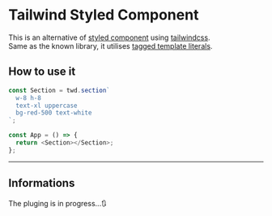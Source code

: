 # Tailwind Styled Component

This is an alternative of [styled component](https://github.com/styled-components/styled-components) using [tailwindcss](https://tailwindcss.com/).  
Same as the known library, it utilises [tagged template literals](https://styled-components.com/docs/advanced#tagged-template-literals).

## How to use it

```js
const Section = twd.section`
  w-8 h-8
  text-xl uppercase
  bg-red-500 text-white
`;
```

```js
const App = () => {
  return <Section></Section>;
};
```

---

## Informations

The pluging is in progress...🔃
